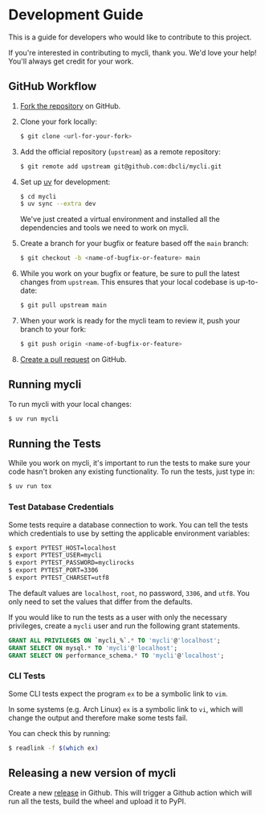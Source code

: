 # Development Guide

This is a guide for developers who would like to contribute to this project.

If you're interested in contributing to mycli, thank you. We'd love your help!
You'll always get credit for your work.

## GitHub Workflow

1. [Fork the repository](https://github.com/dbcli/mycli) on GitHub.

2. Clone your fork locally:
    ```bash
    $ git clone <url-for-your-fork>
    ```

3. Add the official repository (`upstream`) as a remote repository:
    ```bash
    $ git remote add upstream git@github.com:dbcli/mycli.git
    ```

4. Set up [uv](https://docs.astral.sh/uv/getting-started/installation/)
   for development:

    ```bash
    $ cd mycli
    $ uv sync --extra dev
    ```

    We've just created a virtual environment and installed all the dependencies
    and tools we need to work on mycli.

5. Create a branch for your bugfix or feature based off the `main` branch:

    ```bash
    $ git checkout -b <name-of-bugfix-or-feature> main
    ```

6. While you work on your bugfix or feature, be sure to pull the latest changes from `upstream`. This ensures that your local codebase is up-to-date:

    ```bash
    $ git pull upstream main
    ```

7. When your work is ready for the mycli team to review it, push your branch to your fork:

    ```bash
    $ git push origin <name-of-bugfix-or-feature>
    ```

8. [Create a pull request](https://help.github.com/articles/creating-a-pull-request-from-a-fork/)
   on GitHub.


## Running mycli

To run mycli with your local changes:

```bash
$ uv run mycli
```


## Running the Tests

While you work on mycli, it's important to run the tests to make sure your code
hasn't broken any existing functionality. To run the tests, just type in:

```bash
$ uv run tox
```

### Test Database Credentials

Some tests require a database connection to work. You can tell the tests which
credentials to use by setting the applicable environment variables:

```bash
$ export PYTEST_HOST=localhost
$ export PYTEST_USER=mycli
$ export PYTEST_PASSWORD=myclirocks
$ export PYTEST_PORT=3306
$ export PYTEST_CHARSET=utf8
```

The default values are `localhost`, `root`, no password, `3306`, and `utf8`.
You only need to set the values that differ from the defaults.

If you would like to run the tests as a user with only the necessary privileges,
create a `mycli` user and run the following grant statements.

```sql
GRANT ALL PRIVILEGES ON `mycli_%`.* TO 'mycli'@'localhost';
GRANT SELECT ON mysql.* TO 'mycli'@'localhost';
GRANT SELECT ON performance_schema.* TO 'mycli'@'localhost';
```

### CLI Tests

Some CLI tests expect the program `ex` to be a symbolic link to `vim`.

In some systems (e.g. Arch Linux) `ex` is a symbolic link to `vi`, which will
change the output and therefore make some tests fail.

You can check this by running:
```bash
$ readlink -f $(which ex)
```


## Releasing a new version of mycli

Create a new [release](https://github.com/dbcli/mycli/releases) in Github. This will trigger a Github action which will run all the tests, build the wheel and upload it to PyPI.
